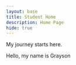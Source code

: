 ```yaml
---
layout: base
title: Student Home 
description: Home Page
hide: true
---
```


My journey starts here.

Hello, my name is Grayson